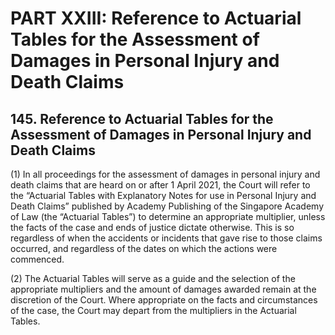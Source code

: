 # PART XXIII: Reference to Actuarial Tables for the Assessment of Damages in Personal Injury and Death Claims

## 145. Reference to Actuarial Tables for the Assessment of Damages in Personal Injury and Death Claims

(1) In all proceedings for the assessment of damages in personal injury and death claims that are heard on or after 1 April 2021, the Court will refer to the “Actuarial Tables with Explanatory Notes for use in Personal Injury and Death Claims” published by Academy Publishing of the Singapore Academy of Law (the “Actuarial Tables”) to determine an appropriate multiplier, unless the facts of the case and ends of justice dictate otherwise. This is so regardless of when the accidents or incidents that gave rise to those claims occurred, and regardless of the dates on which the actions were commenced.

(2) The Actuarial Tables will serve as a guide and the selection of the appropriate multipliers and the amount of damages awarded remain at the discretion of the Court. Where appropriate on the facts and circumstances of the case, the Court may depart from the multipliers in the Actuarial Tables.
